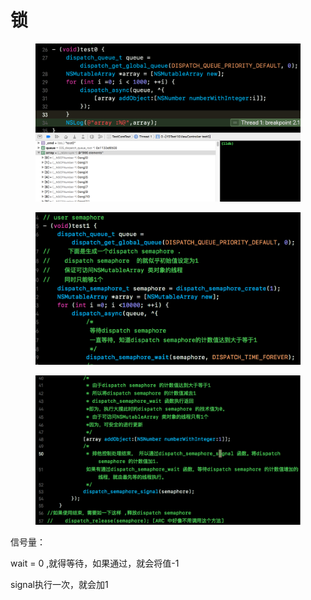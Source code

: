 # 锁

<figure><img src="../../../../../.gitbook/assets/image (3) (1) (1) (1).png" alt=""><figcaption></figcaption></figure>

<figure><img src="../../../../../.gitbook/assets/image (1) (1) (1) (1) (1) (1).png" alt=""><figcaption></figcaption></figure>

<figure><img src="../../../../../.gitbook/assets/image (2) (1) (1) (1) (1).png" alt=""><figcaption></figcaption></figure>

信号量：

&#x20;wait  = 0 ,就得等待，如果通过，就会将值-1

signal执行一次，就会加1
